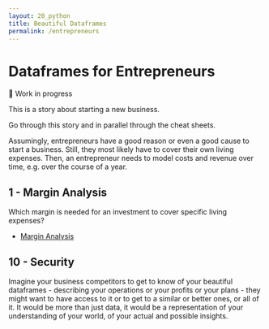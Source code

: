 ```yaml
---
layout: 20_python
title: Beautiful Dataframes
permalink: /entrepreneurs
---
```


# Dataframes for Entrepreneurs

:construction: Work in progress

This is a story about starting a new business.

Go through this story and in parallel through the cheat sheets.

Assumingly, entrepreneurs have a good reason or even a good cause to start a business. Still, they most likely have to cover their own living expenses. Then, an entrepreneur needs to model costs and revenue over time, e.g. over the course of a year.


## 1 - Margin Analysis

Which margin is needed for an investment to cover specific living expenses?

- [Margin Analysis](ep_margin)



## 10 - Security

Imagine your business competitors to get to know of your beautiful dataframes - describing your operations or your profits or your plans  - they might want to have access to it or to get to a similar or better ones, or all of it. It would be more than just data, it would be a representation of your understanding of your world, of your actual and possible insights.